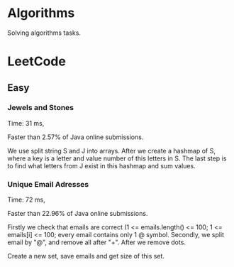 # Algorithms
Solving algorithms tasks.

# LeetCode
## Easy
### Jewels and Stones
Time: 31 ms,

Faster than 2.57% of Java online submissions.
  
We use split string S and J into arrays. After we create a hashmap of S, where a key is a letter and value number of this letters in S. 
The last step is to find what letters from J exist in this hashmap and sum values.

### Unique Email Adresses
Time: 72 ms, 

Faster than 22.96% of Java online submissions.
  
Firstly we check that emails are correct (1 <= emails.length() <= 100; 1 <= emails[i] <= 100; every email contains only 1 @ symbol.
Secondly, we split email by "@", and remove all after "+". After we remove dots.

Create a new set, save emails and get size of this set.
